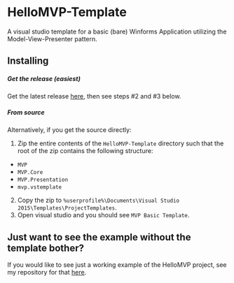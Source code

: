 # HelloMVP-Template
A visual studio template for a basic (bare) Winforms Application utilizing the Model-View-Presenter pattern.

## Installing
##### Get the release (easiest)
Get the latest release [here](https://github.com/epidemicz/HelloMVP-Template/releases/latest), then see steps #2 and #3 below.

##### From source
Alternatively, if you get the source directly:

1. Zip the entire contents of the `HelloMVP-Template` directory such that the root of the zip contains the following structure:
  - `MVP`
  - `MVP.Core`
  - `MVP.Presentation`
  - `mvp.vstemplate`

2. Copy the zip to `%userprofile%\Documents\Visual Studio 2015\Templates\ProjectTemplates`.
3. Open visual studio and you should see `MVP Basic Template`.


## Just want to see the example without the template bother?
If you would like to see just a working example of the HelloMVP project, see my repository for that [here](https://github.com/epidemicz/HelloMVP).
